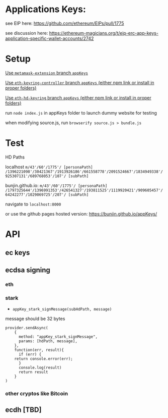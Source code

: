 # Applications Keys:

see EIP here:
https://github.com/ethereum/EIPs/pull/1775

see discussion here:
https://ethereum-magicians.org/t/eip-erc-app-keys-application-specific-wallet-accounts/2742

# Setup

[Use `metamask-extension` branch `appKeys`](https://github.com/MetaMask/metamask-extension/tree/appKeys)

[Use `eth-keyring-controller` branch `appKeys` (either npm link or install in proper folders)](https://github.com/MetaMask/KeyringController/tree/appKeys)


[Use `eth-hd-keyring` branch `appKeys` (either npm link or install in proper folders)](https://github.com/MetaMask/eth-hd-keyring/tree/appKeys)

run `node index.js` in appKeys folder to launch dummy website for testing

when modifying source.js, run `browserify source.js > bundle.js`

# Test

HD Paths

localhost
`m/43'/60'/1775'/ [personaPath] /1396221098'/30421367'/1913926186'/661558778'/2091524667'/1834949338'/925307131'/689768053'/107'/ [subPath]`

bunjin.github.io:
`m/43'/60'/1775'/ [personaPath] /1797325644'/1396991353'/426541327'/193811525'/1119920421'/909605457'/64242277'/1029069725'/207'/ [subPath]`

navigate to `localhost:8000`

or use the github pages hosted version:
https://bunjin.github.io/appKeys/



# API

## ec keys

## ecdsa signing

### eth

### stark

* `appKey_stark_signMessage(subHdPath, message)`

message should be 32 bytes

```
provider.sendAsync(
    {
      method: "appKey_stark_signMessage",
      params: [hdPath, message],
    },
    function(err, result){
      if (err) {
	return console.error(err);
      }
      console.log(result)
      return result
    }
)
```

### other cryptos like Bitcoin

## ecdh [TBD]


